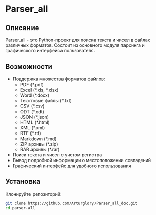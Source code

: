 # Parser_all

## Описание
Parser_all - это Python-проект для поиска текста и чисел в файлах различных форматов. Состоит из основного модуля парсинга и графического интерфейса пользователя.

## Возможности
- Поддержка множества форматов файлов:
  - PDF (*.pdf)
  - Excel (*.xls, *.xlsx)
  - Word (*.docx)
  - Текстовые файлы (*.txt)
  - CSV (*.csv)
  - ODT (*.odt)
  - JSON (*.json)
  - HTML (*.html)
  - XML (*.xml)
  - RTF (*.rtf)
  - Markdown (*.md)
  - ZIP архивы (*.zip)
  - RAR архивы (*.rar)
- Поиск текста и чисел с учетом регистра
- Вывод подробной информации о местоположении совпадений
- Графический интерфейс для удобного использования

## Установка
Клонируйте репозиторий:
```bash
git clone https://github.com/Arturglory/Parser_all_doc.git
cd parser-all

